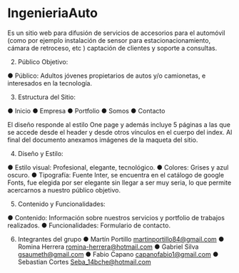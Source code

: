 # IngenieriaAuto
Es un sitio web para difusión de servicios de accesorios para el automóvil (como por ejemplo instalación de sensor para estacionacionamiento, cámara de retroceso, etc ) captación de clientes y soporte a consultas.

2. Público Objetivo:

● Público: Adultos jóvenes propietarios de autos y/o camionetas, e interesados en la tecnología.

3. Estructura del Sitio:

● Inicio
● Empresa
● Portfolio
● Somos
● Contacto

El diseño responde al estilo One page y además incluye 5 páginas a las que se accede desde el header y desde otros vínculos en el cuerpo del index. Al final del documento anexamos imágenes de la maqueta del sitio. 

4. Diseño y Estilo:

● Estilo visual: Profesional, elegante, tecnológico.
● Colores: Grises y azul oscuro.
● Tipografía: Fuente Inter, se encuentra en el catálogo de google Fonts, fue elegida por ser elegante sin llegar a ser muy seria, lo que permite acercarnos a nuestro público objetivo.

5. Contenido y Funcionalidades:

● Contenido: Información sobre nuestros servicios y portfolio de trabajos realizados.
● Funcionalidades: Formulario de contacto.


6. Integrantes del grupo
●  Martín Portillo martinportillo84@gmail.com
● Romina Herrera romina-herrera@hotmail.com
●  Gabriel Silva gsaumeth@gmail.com
●  Fabio Capano capanofabio1@gmail.com
●  Sebastian Cortes Seba_14bche@hotmail.com
